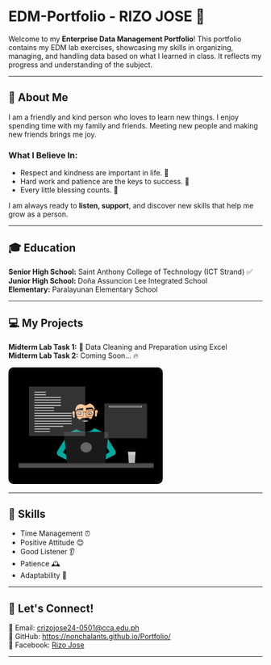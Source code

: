 # EDM-Portfolio - RIZO JOSE 🎯

Welcome to my **Enterprise Data Management Portfolio**! This portfolio contains my EDM lab exercises, showcasing my skills in organizing, managing, and handling data based on what I learned in class. It reflects my progress and understanding of the subject.

---

## 🌟 About Me
I am a friendly and kind person who loves to learn new things. I enjoy spending time with my family and friends. Meeting new people and making new friends brings me joy. 

### What I Believe In:
- Respect and kindness are important in life. 🤝
- Hard work and patience are the keys to success. 💪
- Every little blessing counts. 🙏

I am always ready to **listen, support**, and discover new skills that help me grow as a person.

---

## 🎓 Education
**Senior High School:** Saint Anthony College of Technology (ICT Strand) ✅  
**Junior High School:** Doña Assuncion Lee Integrated School  
**Elementary:** Paralayunan Elementary School  

---

## 💻 My Projects  
**Midterm Lab Task 1:** 📄 Data Cleaning and Preparation using Excel  
**Midterm Lab Task 2:** Coming Soon... 🔥  

<div style="flex: 1; text-align: left;">
<img src="images/thoughtworks-gif_dribbble.gif" alt="Typing Man" style="width: 300px; border: 3px solid black; border-radius: 10px;">  
   
---

## 📌 Skills
- Time Management ⏰
- Positive Attitude 😊
- Good Listener 👂
- Patience 🕰️
- Adaptability 🔄

---

## 💪 Let's Connect!
📧 Email: crizojose24-0501@cca.edu.ph  
🔗 GitHub: https://nonchalants.github.io/Portfolio/  
📱 Facebook: [Rizo Jose](https://www.facebook.com/rizojose.1214) 

---

